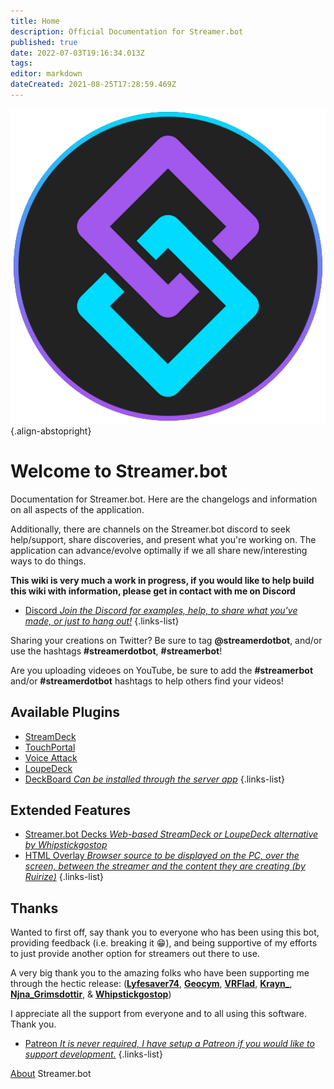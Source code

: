 ```yaml
---
title: Home
description: Official Documentation for Streamer.bot
published: true
date: 2022-07-03T19:16:34.013Z
tags: 
editor: markdown
dateCreated: 2021-08-25T17:28:59.469Z
---
```


![streamerbot.png](/logos/streamerbot.png){.align-abstopright}

# Welcome to Streamer.bot

Documentation for Streamer.bot. Here are the changelogs and information on all aspects of the application.

Additionally, there are channels on the Streamer.bot discord to seek help/support, share discoveries, and present what you're working on.  The application can advance/evolve optimally if we all share new/interesting ways to do things.

**This wiki is very much a work in progress, if you would like to help build this wiki with information, please get in contact with me on Discord**

* [Discord *Join the Discord for examples, help, to share what you've made, or just to hang out!*](https://discord.streamer.bot)
{.links-list}

Sharing your creations on Twitter? Be sure to tag **@streamerdotbot**, and/or use the hashtags **#streamerdotbot**, **#streamerbot**!

Are you uploading videoes on YouTube, be sure to add the **#streamerbot** and/or **#streamerdotbot** hashtags to help others find your videos!

## Available Plugins

* [StreamDeck](https://github.com/nate1280/streamdeck-Streamer.bot)
* [TouchPortal](https://www.christophecvb.com/touch-portal/plugins/streamer-bot)
* [Voice Attack](https://github.com/nate1280/voiceattack-Streamer.bot)
* [LoupeDeck](https://github.com/XeroxDev/Loupedeck-plugin-StreamerBot)
* [DeckBoard *Can be installed through the server app*](https://github.com/rivafarabi/streamerbot-deckboard)
{.links-list}

## Extended Features

* [Streamer.bot Decks *Web-based StreamDeck or LoupeDeck alternative by Whipstickgostop*](/en/Extended-Features/HTML-Decks)
* [HTML Overlay *Browser source to be displayed on the PC, over the screen, between the streamer and the content they are creating (by Ruirize)*](/en/Extended-Features/HTML-Overlay)
{.links-list}

## Thanks

Wanted to first off, say thank you to everyone who has been using this bot, providing feedback (i.e. breaking it 😁), and being supportive of my efforts to just provide another option for streamers out there to use.

A very big thank you to the amazing folks who have been supporting me through the hectic release: 
(**[Lyfesaver74](https://twitch.tv/lyfesaver74)**, **[Geocym](https://twitch.tv/geocym)**, **[VRFlad](https://twitch.tv/vrflad)**, **[Krayn_](https://twitch.tv/krayn_)**, **[Njna_Grimsdottir](https://twitch.tv/njna_grimsdottir)**, & **[Whipstickgostop](https://twitch.tv/whipstickgostop)**)

I appreciate all the support from everyone and to all using this software.  Thank you.

* [Patreon *It is never required, I have setup a Patreon if you would like to support development.*](https://patreon.com/nate1280)
{.links-list}

[About](/About) Streamer.bot